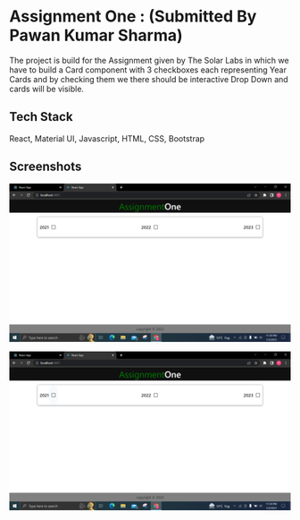 # Assignment One : (Submitted By Pawan Kumar Sharma)
The project is build for the Assignment given by The Solar
Labs in which we have to build a Card component with 3 checkboxes
each representing Year Cards and by checking them we there should be interactive Drop Down and cards will be visible.

## Tech Stack

 React, Material UI, Javascript, HTML, CSS,
 Bootstrap
 




## Screenshots

![App Screenshot](https://github.com/pawan-sharma-12/Assignment1/blob/main/Screenshots/Screenshot%20(882).png?raw=true)



![App Screenshot](https://github.com/pawan-sharma-12/Assignment1/blob/main/Screenshots/Screenshot%20(883).png?raw=true)
